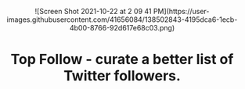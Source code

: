 <p align="center">
 ![Screen Shot 2021-10-22 at 2 09 41 PM](https://user-images.githubusercontent.com/41656084/138502843-4195dca6-1ecb-4b00-8766-92d617e68c03.png)
</p>
<h1 align="center">
  Top Follow - curate a better list of Twitter followers.
</h1>
